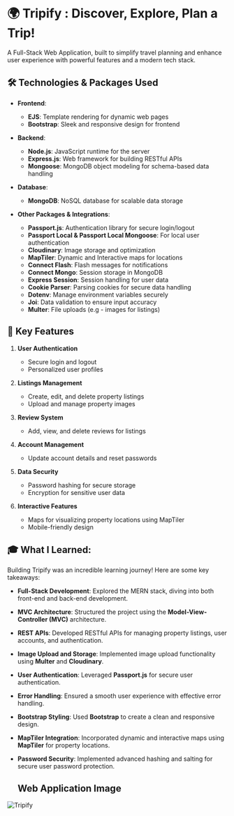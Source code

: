 # 🌍 Tripify : Discover, Explore, Plan a Trip!

A Full-Stack Web Application, built to simplify travel planning and enhance user experience with powerful features and a modern tech stack.

## 🛠️ Technologies & Packages Used

- **Frontend**:
  - **EJS**: Template rendering for dynamic web pages
  - **Bootstrap**: Sleek and responsive design for frontend

- **Backend**:
  - **Node.js**: JavaScript runtime for the server
  - **Express.js**: Web framework for building RESTful APIs
  - **Mongoose**: MongoDB object modeling for schema-based data handling

- **Database**:
  - **MongoDB**: NoSQL database for scalable data storage

- **Other Packages & Integrations**:
  - **Passport.js**: Authentication library for secure login/logout
  - **Passport Local & Passport Local Mongoose**: For local user authentication
  - **Cloudinary**: Image storage and optimization
  - **MapTiler**: Dynamic and Interactive maps for locations
  - **Connect Flash**: Flash messages for notifications
  - **Connect Mongo**: Session storage in MongoDB
  - **Express Session**: Session handling for user data
  - **Cookie Parser**: Parsing cookies for secure data handling
  - **Dotenv**: Manage environment variables securely
  - **Joi**: Data validation to ensure input accuracy
  - **Multer**: File uploads (e.g - images for listings)

## 🌟 Key Features

1. **User Authentication**
   - Secure login and logout
   - Personalized user profiles

2. **Listings Management**
   - Create, edit, and delete property listings
   - Upload and manage property images

3. **Review System**
   - Add, view, and delete reviews for listings

4. **Account Management**
   - Update account details and reset passwords

5. **Data Security**
   - Password hashing for secure storage
   - Encryption for sensitive user data

6. **Interactive Features**
   - Maps for visualizing property locations using MapTiler
   - Mobile-friendly design

## 🎓 What I Learned:

Building Tripify was an incredible learning journey! Here are some key takeaways:

- **Full-Stack Development**: Explored the MERN stack, diving into both front-end and back-end development.
- **MVC Architecture**: Structured the project using the **Model-View-Controller (MVC)** architecture.
- **REST APIs**: Developed RESTful APIs for managing property listings, user accounts, and authentication.
- **Image Upload and Storage**: Implemented image upload functionality using **Multer** and **Cloudinary**.
- **User Authentication**: Leveraged **Passport.js** for secure user authentication.
- **Error Handling**: Ensured a smooth user experience with effective error handling.
- **Bootstrap Styling**: Used **Bootstrap** to create a clean and responsive design.
- **MapTiler Integration**: Incorporated dynamic and interactive maps using **MapTiler** for property locations.
- **Password Security**: Implemented advanced hashing and salting for secure user password protection.

  ## Web Application Image
![Tripify](https://github.com/user-attachments/assets/9a66d1c1-05d0-49fe-8774-ccfea8082392)


